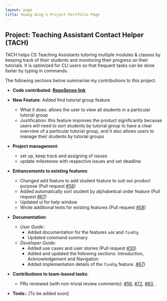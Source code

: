 ```yaml
---
layout: page
title: Huang Qing's Project Portfolio Page
---
```


## Project: Teaching Assistant Contact Helper (TACH)

TACH helps CS Teaching Assistants tutoring multiple modules & classes by keeping
track of their students and monitoring their progress on their tutorials.
It is optimized for CLI users so that frequent tasks can be done faster by typing
in commands.

The following sections below summarise my contributions to this project.

* **Code contributed**: **[RepoSense link](https://nus-cs2103-ay2122s2.github.io/tp-dashboard/?search=hqhqhq1&breakdown=true)**
* **New Feature**: Added find tutorial group feature
   * What it does: allows the user to view all students in a particular tutorial group
   * Justification: this feature improves the product significantly because users will need to sort students by tutorial 
  group to have a clear overview of a particular tutorial group, and it also allows users to manage their students by tutorial 
  groups
* **Project management**:
  * set up, keep track and assigning of issues
  * update milestones with respective issues and set deadline
* **Enhancements to existing features**: 
  * Changed add feature to add student feature to suit our product purpose (Pull request [#58](https://github.com/AY2122S2-CS2103T-W15-3/tp/pull/58))
  * Added automatically sort student by alphabetical order feature (Pull request [#67](https://github.com/AY2122S2-CS2103T-W15-3/tp/pull/67))
  * Updated ui for help window
  * Wrote additional tests for existing features (Pull request [#58](https://github.com/AY2122S2-CS2103T-W15-3/tp/pull/58))
* **Documentation**:
    * *User Guide*:
        * Added documentation for the features `add` and `findtg`
        * Updated command summary
    * *Developer Guide*:
        * Added use cases and user stories (Pull request [#30](https://github.com/AY2122S2-CS2103T-W15-3/tp/pull/30))
        * Added and updated the following sections: Introduction, Acknowledgement and Navigation
        * Added implementation details of the `findtg` feature. [#67](https://github.com/AY2122S2-CS2103T-W15-3/tp/pull/67))
* **Contributions to team-based tasks**: 
  * PRs reviewed (with non-trivial review comments): [#56](https://github.com/AY2122S2-CS2103T-W15-3/tp/pull/56), 
  [#72](https://github.com/AY2122S2-CS2103T-W15-3/tp/pull/72), [#83](https://github.com/AY2122S2-CS2103T-W15-3/tp/pull/83), .
  
* **Tools:**: [To be added soon]
